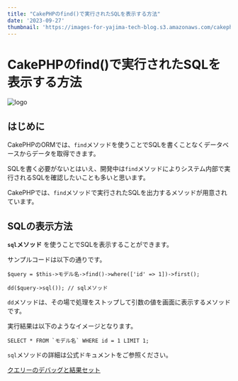 ```yaml
---
title: "CakePHPのfind()で実行されたSQLを表示する方法"
date: '2023-09-27'
thumbnail: 'https://images-for-yajima-tech-blog.s3.amazonaws.com/cakephp_logo.jpg'
---
```


# CakePHPのfind()で実行されたSQLを表示する方法

![logo](https://images-for-yajima-tech-blog.s3.amazonaws.com/cakephp_logo.jpg)

## はじめに

CakePHPのORMでは、`find`メソッドを使うことでSQLを書くことなくデータベースからデータを取得できます。

SQLを書く必要がないとはいえ、開発中は`find`メソッドによりシステム内部で実行されるSQLを確認したいことも多いと思います。

CakePHPでは、`find`メソッドで実行されたSQLを出力するメソッドが用意されています。

## SQLの表示方法

**`sql`メソッド** を使うことでSQLを表示することができます。

サンプルコードは以下の通りです。

```php:サンプルコード
$query = $this->モデル名->find()->where(['id' => 1])->first();

dd($query->sql()); // sqlメソッド
```

`dd`メソッドは、その場で処理をストップして引数の値を画面に表示するメソッドです。

実行結果は以下のようなイメージとなります。

```php:サンプルコードの実行結果イメージ
SELECT * FROM `モデル名` WHERE id = 1 LIMIT 1;
```

`sql`メソッドの詳細は公式ドキュメントをご参照ください。

[クエリーのデバッグと結果セット](https://book.cakephp.org/3/ja/orm/retrieving-data-and-resultsets.html#id2)

